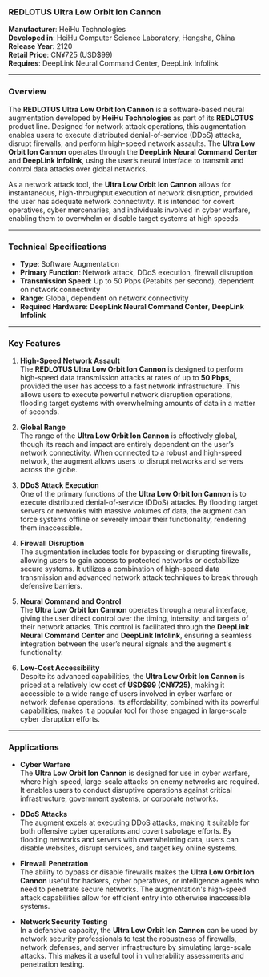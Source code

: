 ### REDLOTUS Ultra Low Orbit Ion Cannon

**Manufacturer**: HeiHu Technologies  
**Developed in**: HeiHu Computer Science Laboratory, Hengsha, China  
**Release Year**: 2120  
**Retail Price**: CN¥725 (USD$99)  
**Requires**: DeepLink Neural Command Center, DeepLink Infolink

---

### Overview

The **REDLOTUS Ultra Low Orbit Ion Cannon** is a software-based neural augmentation developed by **HeiHu Technologies** as part of its **REDLOTUS** product line. Designed for network attack operations, this augmentation enables users to execute distributed denial-of-service (DDoS) attacks, disrupt firewalls, and perform high-speed network assaults. The **Ultra Low Orbit Ion Cannon** operates through the **DeepLink Neural Command Center** and **DeepLink Infolink**, using the user’s neural interface to transmit and control data attacks over global networks.

As a network attack tool, the **Ultra Low Orbit Ion Cannon** allows for instantaneous, high-throughput execution of network disruption, provided the user has adequate network connectivity. It is intended for covert operatives, cyber mercenaries, and individuals involved in cyber warfare, enabling them to overwhelm or disable target systems at high speeds.

---

### Technical Specifications

- **Type**: Software Augmentation  
- **Primary Function**: Network attack, DDoS execution, firewall disruption  
- **Transmission Speed**: Up to 50 Pbps (Petabits per second), dependent on network connectivity  
- **Range**: Global, dependent on network connectivity  
- **Required Hardware**: **DeepLink Neural Command Center**, **DeepLink Infolink**

---

### Key Features

1. **High-Speed Network Assault**  
   The **REDLOTUS Ultra Low Orbit Ion Cannon** is designed to perform high-speed data transmission attacks at rates of up to **50 Pbps**, provided the user has access to a fast network infrastructure. This allows users to execute powerful network disruption operations, flooding target systems with overwhelming amounts of data in a matter of seconds.

2. **Global Range**  
   The range of the **Ultra Low Orbit Ion Cannon** is effectively global, though its reach and impact are entirely dependent on the user’s network connectivity. When connected to a robust and high-speed network, the augment allows users to disrupt networks and servers across the globe.

3. **DDoS Attack Execution**  
   One of the primary functions of the **Ultra Low Orbit Ion Cannon** is to execute distributed denial-of-service (DDoS) attacks. By flooding target servers or networks with massive volumes of data, the augment can force systems offline or severely impair their functionality, rendering them inaccessible.

4. **Firewall Disruption**  
   The augmentation includes tools for bypassing or disrupting firewalls, allowing users to gain access to protected networks or destabilize secure systems. It utilizes a combination of high-speed data transmission and advanced network attack techniques to break through defensive barriers.

5. **Neural Command and Control**  
   The **Ultra Low Orbit Ion Cannon** operates through a neural interface, giving the user direct control over the timing, intensity, and targets of their network attacks. This control is facilitated through the **DeepLink Neural Command Center** and **DeepLink Infolink**, ensuring a seamless integration between the user’s neural signals and the augment's functionality.

6. **Low-Cost Accessibility**  
   Despite its advanced capabilities, the **Ultra Low Orbit Ion Cannon** is priced at a relatively low cost of **USD$99 (CN¥725)**, making it accessible to a wide range of users involved in cyber warfare or network defense operations. Its affordability, combined with its powerful capabilities, makes it a popular tool for those engaged in large-scale cyber disruption efforts.

---

### Applications

- **Cyber Warfare**  
   The **Ultra Low Orbit Ion Cannon** is designed for use in cyber warfare, where high-speed, large-scale attacks on enemy networks are required. It enables users to conduct disruptive operations against critical infrastructure, government systems, or corporate networks.

- **DDoS Attacks**  
   The augment excels at executing DDoS attacks, making it suitable for both offensive cyber operations and covert sabotage efforts. By flooding networks and servers with overwhelming data, users can disable websites, disrupt services, and target key online systems.

- **Firewall Penetration**  
   The ability to bypass or disable firewalls makes the **Ultra Low Orbit Ion Cannon** useful for hackers, cyber operatives, or intelligence agents who need to penetrate secure networks. The augmentation's high-speed attack capabilities allow for efficient entry into otherwise inaccessible systems.

- **Network Security Testing**  
   In a defensive capacity, the **Ultra Low Orbit Ion Cannon** can be used by network security professionals to test the robustness of firewalls, network defenses, and server infrastructure by simulating large-scale attacks. This makes it a useful tool in vulnerability assessments and penetration testing.
